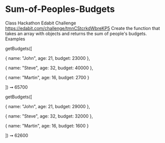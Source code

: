 # Sum-of-Peoples-Budgets
Class Hackathon Edabit Challenge
https://edabit.com/challenge/tmnCStcrkdWbreKP5
Create the function that takes an array with objects and returns the sum of people's budgets.
Examples

getBudgets([

  { name: "John", age: 21, budget: 23000 },
  
  { name: "Steve",  age: 32, budget: 40000 },
  
  { name: "Martin",  age: 16, budget: 2700 }
  
]) ➞ 65700

getBudgets([

  { name: "John",  age: 21, budget: 29000 },
  
  { name: "Steve",  age: 32, budget: 32000 },
  
  { name: "Martin",  age: 16, budget: 1600 }
  
]) ➞ 62600
